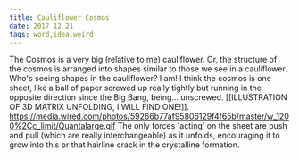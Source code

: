 ```yaml
---
title: Cauliflower Cosmos
date: 2017 12 21
tags: word,idea,weird
---
```


The Cosmos is a very big (relative to me) cauliflower. Or, the structure of the cosmos is arranged into shapes similar to those we see in a cauliflower. Who's seeing shapes in the cauliflower? I am! I think the cosmos is one sheet, like a ball of paper screwed up really tightly but running in the opposite direction since the Big Bang, being... unscrewed. [[ILLUSTRATION OF 3D MATRIX UNFOLDING, I WILL FIND ONE!]]. https://media.wired.com/photos/59266b77af95806129f4f65b/master/w_1200%2Cc_limit/Quantalarge.gif The only forces 'acting' on the sheet are push and pull (which are really interchangeable) as it unfolds, encouraging it to grow into this or that hairline crack in the crystalline formation.
